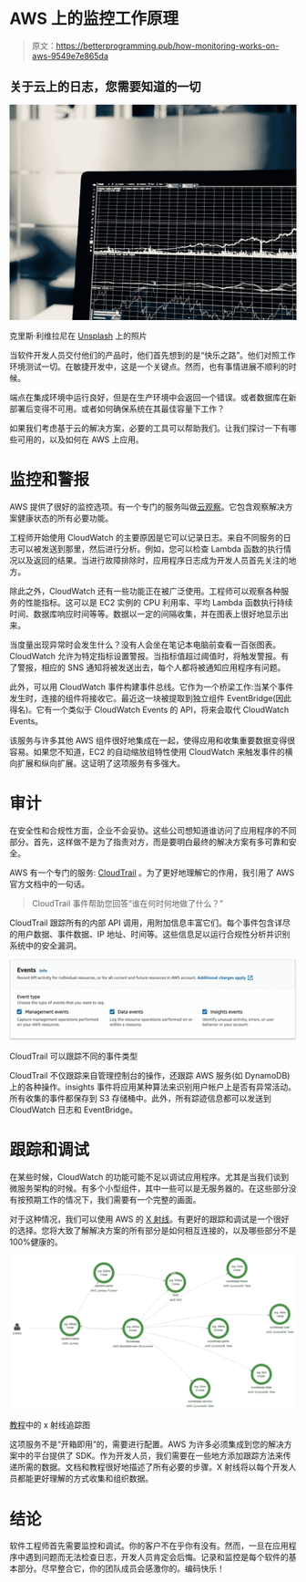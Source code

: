 # AWS 上的监控工作原理

> 原文：<https://betterprogramming.pub/how-monitoring-works-on-aws-9549e7e865da>

## 关于云上的日志，您需要知道的一切

![](img/30fe90a694598f08f66b7666c0df2e8b.png)

克里斯·利维拉尼在 [Unsplash](https://unsplash.com/s/photos/monitoring?utm_source=unsplash&utm_medium=referral&utm_content=creditCopyText) 上的照片

当软件开发人员交付他们的产品时，他们首先想到的是“快乐之路”。他们对照工作环境测试一切。在敏捷开发中，这是一个关键点。然而，也有事情进展不顺利的时候。

端点在集成环境中运行良好，但是在生产环境中会返回一个错误。或者数据库在新部署后变得不可用。或者如何确保系统在其最佳容量下工作？

如果我们考虑基于云的解决方案，必要的工具可以帮助我们。让我们探讨一下有哪些可用的，以及如何在 AWS 上应用。

# 监控和警报

AWS 提供了很好的监控选项。有一个专门的服务叫做[云观察](https://aws.amazon.com/cloudwatch/)。它包含观察解决方案健康状态的所有必要功能。

工程师开始使用 CloudWatch 的主要原因是它可以记录日志。来自不同服务的日志可以被发送到那里，然后进行分析。例如，您可以检查 Lambda 函数的执行情况以及返回的结果。当进行故障排除时，应用程序日志成为开发人员首先关注的地方。

除此之外，CloudWatch 还有一些功能正在被广泛使用。工程师可以观察各种服务的性能指标。这可以是 EC2 实例的 CPU 利用率、平均 Lambda 函数执行持续时间、数据库响应时间等等。数据以一定的间隔收集，并在图表上很好地显示出来。

当度量出现异常时会发生什么？没有人会坐在笔记本电脑前查看一百张图表。CloudWatch 允许为特定指标设置警报。当指标值超过阈值时，将触发警报。有了警报，相应的 SNS 通知将被发送出去，每个人都将被通知应用程序有问题。

此外，可以用 CloudWatch 事件构建事件总线。它作为一个桥梁工作:当某个事件发生时，连接的组件将接收它。最近这一块被提取到独立组件 EventBridge(因此得名)。它有一个类似于 CloudWatch Events 的 API，将来会取代 CloudWatch Events。

该服务与许多其他 AWS 组件很好地集成在一起，使得应用和收集重要数据变得很容易。如果您不知道，EC2 的自动缩放组特性使用 CloudWatch 来触发事件的横向扩展和纵向扩展。这证明了这项服务有多强大。

# 审计

在安全性和合规性方面，企业不会妥协。这些公司想知道谁访问了应用程序的不同部分。首先，这样做不是为了指责对方，而是要明白最终的解决方案有多可靠和安全。

AWS 有一个专门的服务: [CloudTrail](https://aws.amazon.com/cloudtrail/) 。为了更好地理解它的作用，我引用了 AWS 官方文档中的一句话。

> CloudTrail 事件帮助您回答“谁在何时何地做了什么？”

CloudTrail 跟踪所有的内部 API 调用，用附加信息丰富它们。每个事件包含详尽的用户数据、事件数据、IP 地址、时间等。这些信息足以运行合规性分析并识别系统中的安全漏洞。

![](img/7853e1b482f6414a949ed11344f379b5.png)

CloudTrail 可以跟踪不同的事件类型

CloudTrail 不仅跟踪来自管理控制台的操作，还跟踪 AWS 服务(如 DynamoDB)上的各种操作。insights 事件将应用某种算法来识别用户帐户上是否有异常活动。所有收集的事件都保存到 S3 存储桶中。此外，所有踪迹信息都可以发送到 CloudWatch 日志和 EventBridge。

# 跟踪和调试

在某些时候，CloudWatch 的功能可能不足以调试应用程序。尤其是当我们谈到微服务架构的时候。有多个小型组件，其中一些可以是无服务器的。在这些部分没有按预期工作的情况下，我们需要有一个完整的画面。

对于这种情况，我们可以使用 AWS 的 [X 射线](https://aws.amazon.com/xray/)。有更好的跟踪和调试是一个很好的选择。您将大致了解解决方案的所有部分是如何相互连接的，以及哪些部分不是 100%健康的。

![](img/82fa07d1a073c8151f4eec18a4d40bb3.png)

[教程](https://docs.aws.amazon.com/xray/latest/devguide/xray-console.html)中的 x 射线追踪图

这项服务不是“开箱即用”的，需要进行配置。AWS 为许多必须集成到您的解决方案中的平台提供了 SDK。作为开发人员，我们需要在一些地方添加跟踪方法来传递所需的数据。文档和教程很好地描述了所有必要的步骤。X 射线将以每个开发人员都能更好理解的方式收集和组织数据。

# 结论

软件工程师首先需要监控和调试。你的客户不在乎你有没有。然而，一旦在应用程序中遇到问题而无法检查日志，开发人员肯定会后悔。记录和监控是每个软件的基本部分。尽早整合它，你的团队成员会感激你的。编码快乐！